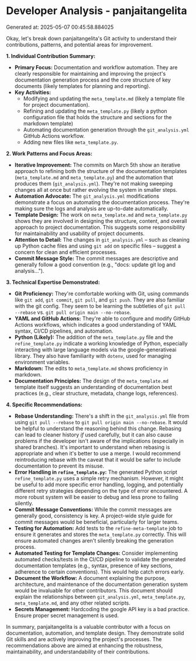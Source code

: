 # Developer Analysis - panjaitangelita
Generated at: 2025-05-07 00:45:58.884025

Okay, let's break down panjaitangelita's Git activity to understand their contributions, patterns, and potential areas for improvement.

**1. Individual Contribution Summary:**

*   **Primary Focus:** Documentation and workflow automation. They are clearly responsible for maintaining and improving the project's documentation generation process and the core structure of key documents (likely templates for planning and reporting).
*   **Key Activities:**
    *   Modifying and updating the `meta_template.md` (likely a template file for project documentation).
    *   Refining and updating the `meta_template.py` (likely a python configuration file that holds the structure and sections for the markdown template)
    *   Automating documentation generation through the `git_analysis.yml` GitHub Actions workflow.
    *   Adding new files like `meta_template.py`.

**2. Work Patterns and Focus Areas:**

*   **Iterative Improvement:** The commits on March 5th show an iterative approach to refining both the structure of the documentation templates (`meta_template.md` and `meta_template.py`) and the automation that produces them (`git_analysis.yml`). They're not making sweeping changes all at once but rather evolving the system in smaller steps.
*   **Automation Advocate:**  The `git_analysis.yml` modifications demonstrate a focus on automating the documentation process.  They're making sure the logs and analysis are up-to-date automatically.
*   **Template Design:**  The work on `meta_template.md` and `meta_template.py` shows they are involved in designing the structure, content, and overall approach to project documentation. This suggests some responsibility for maintainability and usability of project documents.
*   **Attention to Detail:**  The changes in `git_analysis.yml` – such as cleaning up Python cache files and using `git add` on specific files – suggest a concern for clean and efficient processes.
*   **Commit Message Style:** The commit messages are descriptive and generally follow a good convention (e.g., "docs: update git log and analysis...").

**3. Technical Expertise Demonstrated:**

*   **Git Proficiency:** They're comfortable working with Git, using commands like `git add`, `git commit`, `git pull`, and `git push`. They are also familiar with the git config. They seem to be learning the subtleties of `git pull --rebase` vs. `git pull origin main --no-rebase`.
*   **YAML and GitHub Actions:**  They're able to configure and modify GitHub Actions workflows, which indicates a good understanding of YAML syntax, CI/CD pipelines, and automation.
*   **Python (Likely):** The addition of the `meta_template.py` file and the `refine_template.py` indicate a working knowledge of Python, especially interacting with large language models via the google-generativeai library. They also have familiarity with `dotenv`, used for managing environment variables.
*   **Markdown:** The edits to `meta_template.md` shows proficiency in markdown.
*   **Documentation Principles:** The design of the `meta_template.md` template itself suggests an understanding of documentation best practices (e.g., clear structure, metadata, change logs, references).

**4. Specific Recommendations:**

*   **Rebase Understanding:**  There's a shift in the `git_analysis.yml` file from using `git pull --rebase` to `git pull origin main --no-rebase`. It would be helpful to understand the reasoning behind this change.  Rebasing can lead to cleaner history *if* used carefully, but it can also cause problems if the developer isn't aware of the implications (especially in shared branches).  It's important to understand when rebasing is appropriate and when it's better to use a merge. I would recommend reintroducing rebase with the caveat that it would be safer to include documentation to prevent its misuse.
*   **Error Handling in `refine_template.py`:** The generated Python script `refine_template.py` uses a simple retry mechanism.  However, it might be useful to add more specific error handling, logging, and potentially different retry strategies depending on the type of error encountered. A more robust system will be easier to debug and less prone to failing silently.
*   **Commit Message Conventions:** While the commit messages are generally good, consistency is key.  A project-wide style guide for commit messages would be beneficial, particularly for larger teams.
*   **Testing for Automation:** Add tests to the `refine-meta-template` job to ensure it generates and stores the `meta_template.py` correctly. This will ensure automated changes aren't silently breaking the generation process.
*   **Automated Testing for Template Changes:**  Consider implementing automated checks/tests in the CI/CD pipeline to validate the generated documentation templates (e.g., syntax, presence of key sections, adherence to certain conventions). This would help catch errors early.
*   **Document the Workflow:** A document explaining the purpose, architecture, and maintenance of the documentation generation system would be invaluable for other contributors.  This document should explain the relationships between `git_analysis.yml`, `meta_template.py`, `meta_template.md`, and any other related scripts.
* **Secrets Management:** Hardcoding the google API key is a bad practice. Ensure proper secret management is used.

In summary, panjaitangelita is a valuable contributor with a focus on documentation, automation, and template design. They demonstrate solid Git skills and are actively improving the project's processes. The recommendations above are aimed at enhancing the robustness, maintainability, and understandability of their contributions.
